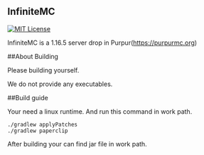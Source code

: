 
## InfiniteMC

[![MIT License](https://img.shields.io/github/license/pl3xgaming/Purpur?&logo=github)](License)

InfiniteMC is a 1.16.5 server drop in Purpur(https://purpurmc.org)


##About Building

Please building yourself. 

We do not provide any executables.

##Build guide

Your need a linux runtime.
And run this command in work path.
```
./gradlew applyPatches
./gradlew paperclip
```
After building your can find jar file in work path.
